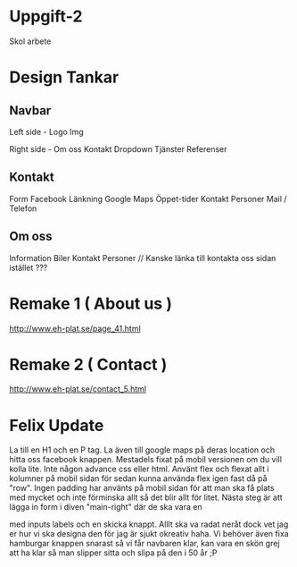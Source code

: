 # Uppgift-2
 Skol arbete


# Design Tankar

## Navbar
Left side -
Logo Img

Right side -
Om oss
Kontakt
Dropdown Tjänster
Referenser

## Kontakt

Form
Facebook Länkning
Google Maps 
Öppet-tider
Kontakt Personer Mail / Telefon

## Om oss
Information
Biler
Kontakt Personer // Kanske länka till kontakta oss sidan istället ???



 # Remake 1 ( About us )

 http://www.eh-plat.se/page_41.html

# Remake 2 ( Contact )

http://www.eh-plat.se/contact_5.html

# Felix Update

La till en H1 och en P tag. La även till google maps på deras location och hitta oss facebook knappen.
Mestadels fixat på mobil versionen om du vill kolla lite. Inte någon advance css eller html. Använt flex och flexat allt i kolumner på mobil sidan för sedan kunna använda flex igen fast då på "row". Ingen padding har använts på mobil sidan för att man ska få plats med mycket och inte förminska allt så det blir allt för litet. 
Nästa steg är att lägga in form i diven "main-right" där de ska vara en <form></form> med inputs labels och en skicka knappt. Alllt ska va radat neråt dock vet jag er hur vi ska designa den för jag är sjukt okreativ haha. 
Vi behöver även fixa hamburgar knappen snarast så vi får navbaren klar, kan vara en skön grej att ha klar så man slipper sitta och slipa på den i 50 år ;P 

